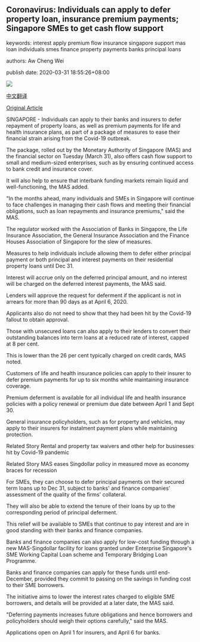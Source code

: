 ## Coronavirus: Individuals can apply to defer property loan, insurance premium payments; Singapore SMEs to get cash flow support

keywords: interest apply premium flow insurance singapore support mas loan individuals smes finance property payments banks principal loans

authors: Aw Cheng Wei

publish date: 2020-03-31 18:55:26+08:00

![](https://www.straitstimes.com/sites/default/files/styles/x_large/public/articles/2020/03/31/hzproperty0331.jpg?itok=ciWZZZ5d)

[中文翻译](Coronavirus%3A%20Individuals%20can%20apply%20to%20defer%20property%20loan%2C%20insurance%20premium%20payments%3B%20Singapore%20SMEs%20to%20get%20cash%20flow%20support_zh.md)

[Original Article](https://www.straitstimes.com/business/banking/covid-19-individuals-can-apply-to-defer-property-loan-insurance-premium-payments)

SINGAPORE - Individuals can apply to their banks and insurers to defer repayment of property loans, as well as premium payments for life and health insurance plans, as part of a package of measures to ease their financial strain arising from the Covid-19 outbreak.

The package, rolled out by the Monetary Authority of Singapore (MAS) and the financial sector on Tuesday (March 31), also offers cash flow support to small and medium-sized enterprises, such as by ensuring continued access to bank credit and insurance cover.

It will also help to ensure that interbank funding markets remain liquid and well-functioning, the MAS added.

"In the months ahead, many individuals and SMEs in Singapore will continue to face challenges in managing their cash flows and meeting their financial obligations, such as loan repayments and insurance premiums," said the MAS.

The regulator worked with the Association of Banks in Singapore, the Life Insurance Association, the General Insurance Association and the Finance Houses Association of Singapore for the slew of measures.

Measures to help individuals include allowing them to defer either principal payment or both principal and interest payments on their residential property loans until Dec 31.

Interest will accrue only on the deferred principal amount, and no interest will be charged on the deferred interest payments, the MAS said.

Lenders will approve the request for deferment if the applicant is not in arrears for more than 90 days as at April 6, 2020.

Applicants also do not need to show that they had been hit by the Covid-19 fallout to obtain approval.

Those with unsecured loans can also apply to their lenders to convert their outstanding balances into term loans at a reduced rate of interest, capped at 8 per cent.

This is lower than the 26 per cent typically charged on credit cards, MAS noted.

Customers of life and health insurance policies can apply to their insurer to defer premium payments for up to six months while maintaining insurance coverage.

Premium deferment is available for all individual life and health insurance policies with a policy renewal or premium due date between April 1 and Sept 30.

General insurance policyholders, such as for property and vehicles, may apply to their insurers for instalment payment plans while maintaining protection.

Related Story Rental and property tax waivers and other help for businesses hit by Covid-19 pandemic

Related Story MAS eases Singdollar policy in measured move as economy braces for recession

For SMEs, they can choose to defer principal payments on their secured term loans up to Dec 31, subject to banks' and finance companies' assessment of the quality of the firms' collateral.

They will also be able to extend the tenure of their loans by up to the corresponding period of principal deferment.

This relief will be available to SMEs that continue to pay interest and are in good standing with their banks and finance companies.

Banks and finance companies can also apply for low-cost funding through a new MAS-Singdollar facility for loans granted under Enterprise Singapore's SME Working Capital Loan scheme and Temporary Bridging Loan Programme.

Banks and finance companies can apply for these funds until end-December, provided they commit to passing on the savings in funding cost to their SME borrowers.

The initiative aims to lower the interest rates charged to eligible SME borrowers, and details will be provided at a later date, the MAS said.

"Deferring payments increases future obligations and hence borrowers and policyholders should weigh their options carefully," said the MAS.

Applications open on April 1 for insurers, and April 6 for banks.